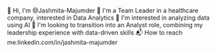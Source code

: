 👋 Hi, I'm @Jashmita-Majumder 
🏥 I'm a Team Leader in a healthcare company, interested in Data Analytics 
🤖 I'm interested in analyzing data using AI 
🚀 I'm looking to transition into an Analyst role, combining my leadership experience with data-driven skills 
📬 How to reach me:linkedin.com/in/jashmita-majumder

